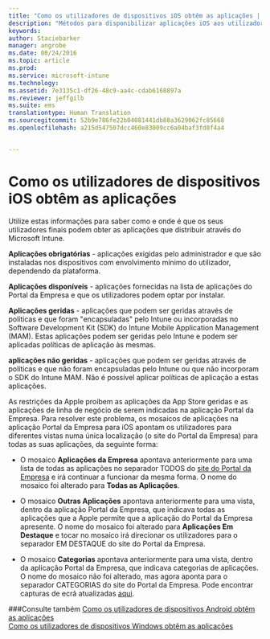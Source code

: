 ```yaml
---
title: "Como os utilizadores de dispositivos iOS obtêm as aplicações | Microsoft Intune"
description: "Métodos para disponibilizar aplicações iOS aos utilizadores finais"
keywords: 
author: Staciebarker
manager: angrobe
ms.date: 08/24/2016
ms.topic: article
ms.prod: 
ms.service: microsoft-intune
ms.technology: 
ms.assetid: 7e3135c1-df26-48c9-aa4c-cdab6168897a
ms.reviewer: jeffgilb
ms.suite: ems
translationtype: Human Translation
ms.sourcegitcommit: 52b9e786fe22b04081441db88a3629062fc85668
ms.openlocfilehash: a215d547507dcc460e83009cc6a04baf3fd8f4a4


---
```



# Como os utilizadores de dispositivos iOS obtêm as aplicações

Utilize estas informações para saber como e onde é que os seus utilizadores finais podem obter as aplicações que distribuir através do Microsoft Intune.

**Aplicações obrigatórias** - aplicações exigidas pelo administrador e que são instaladas nos dispositivos com envolvimento mínimo do utilizador, dependendo da plataforma.

**Aplicações disponíveis** - aplicações fornecidas na lista de aplicações do Portal da Empresa e que os utilizadores podem optar por instalar.

**Aplicações geridas** - aplicações que podem ser geridas através de políticas e que foram "encapsuladas" pelo Intune ou incorporadas no Software Development Kit (SDK) do Intune Mobile Application Management (MAM). Estas aplicações podem ser geridas pelo Intune e podem ser aplicadas políticas de aplicação às mesmas.

**aplicações não geridas** - aplicações que podem ser geridas através de políticas e que não foram encapsuladas pelo Intune ou que não incorporam o SDK do Intune MAM. Não é possível aplicar políticas de aplicação a estas aplicações.

As restrições da Apple proíbem as aplicações da App Store geridas e as aplicações de linha de negócio de serem indicadas na aplicação Portal da Empresa. Para resolver este problema, os mosaicos de aplicações na aplicação Portal da Empresa para iOS apontam os utilizadores para diferentes vistas numa única localização (o site do Portal da Empresa) para todas as suas aplicações, da seguinte forma:

- O mosaico **Aplicações da Empresa** apontava anteriormente para uma lista de todas as aplicações no separador TODOS do [site do Portal da Empresa](http://portal.manage.microsoft.com) e irá continuar a funcionar da mesma forma. O nome do mosaico foi alterado para **Todas as Aplicações**.

- O mosaico **Outras Aplicações** apontava anteriormente para uma vista, dentro da aplicação Portal da Empresa, que indicava todas as aplicações que a Apple permite que a aplicação do Portal da Empresa apresente. O nome do mosaico foi alterado para **Aplicações Em Destaque** e tocar no mosaico irá direcionar os utilizadores para o separador EM DESTAQUE do site do Portal da Empresa.

-  O mosaico **Categorias** apontava anteriormente para uma vista, dentro da aplicação Portal da Empresa, que indicava categorias de aplicações. O nome do mosaico não foi alterado, mas agora aponta para o separador CATEGORIAS do site do Portal da Empresa.
Pode encontrar capturas de ecrã atualizadas [aqui](https://gallery.technet.microsoft.com/Improvements-in-how-iOS-d1104186).



###Consulte também
[Como os utilizadores de dispositivos Android obtêm as aplicações](how-your-android-users-get-their-apps.md)</br>
[Como os utilizadores de dispositivos Windows obtêm as aplicações](how-your-windows-users-get-their-apps.md)



<!--HONumber=Sep16_HO3-->


